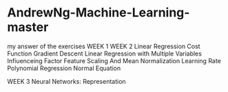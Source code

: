 # AndrewNg-Machine-Learning-master
my answer of the exercises
WEEK 1
WEEK 2    Linear Regression
                            Cost Function
                            Gradient Descent
                            Linear Regression with Multiple Variables
                            Infiuenceing Factor
                              Feature Scaling And Mean Normalization
                              Learning Rate
                            Polynomial Regression
                            Normal Equation

WEEK 3    Neural Networks: Representation

